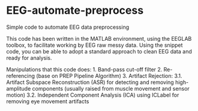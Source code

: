 # EEG-automate-preprocess
Simple code to automate EEG data preprocessing

This code has been written in the MATLAB environment, using the EEGLAB toolbox, to facilitate working by EEG raw messy data. Using the snippet code, you can be able to adopt a standard approach to clean EEG data and ready for analysis. 

Manipulations that this code does:
    1. Band-pass cut-off filter
    2. Re-referencing (base on PREP Pipeline Algorithm)
    3. Artifact Rejection:
      3.1. Artifact Subspace Reconstruction (ASR) for detecting and removing high-amplitude components (usually raised from muscle movement and sensor motion)
      3.2. Independent Component Analysis (ICA) using ICLabel for removing eye movement artifacts
